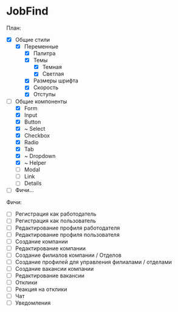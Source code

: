 # JobFind

План:

- [X] Общие стили
    - [X] Переменные
        - [X] Палитра
        - [X] Темы
            - [X] Темная
            - [X] Светлая
        - [X] Размеры шрифта
        - [X] Скорость
        - [X] Отступы
- [ ] Общие компоненты
    - [X] Form
    - [X] Input
    - [X] Button
    - [X] ~ Select
    - [X] Checkbox
    - [X] Radio
    - [X] Tab
    - [X] ~ Dropdown
    - [X] ~ Helper
    - [ ] Modal
    - [ ] Link
    - [ ] Details
- [ ] Фичи...

Фичи:

- [ ] Регистрация как работодатель
- [ ] Регистрация как пользователь
- [ ] Редактирование профиля работодателя
- [ ] Редактирование профиля пользователя
- [ ] Создание компании
- [ ] Редактирование компании
- [ ] Создание филиалов компании / Отделов
- [ ] Создание профилей для управления филиалами / отделами
- [ ] Создание вакансии компании
- [ ] Редактирование вакансии
- [ ] Отклики
- [ ] Реакция на отклики
- [ ] Чат
- [ ] Уведомления
